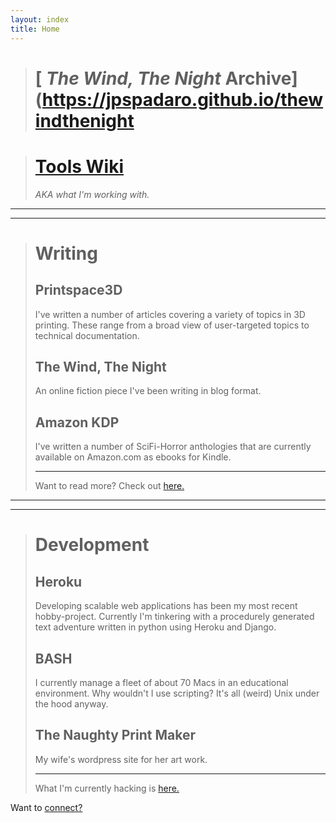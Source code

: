 ```yaml
---
layout: index
title: Home
---
```


> # [<i class="fa fa-pencil-square-o"></i> ***The Wind, The Night*** Archive](https://jpspadaro.github.io/thewindthenight

> # [<i class="fa fa-cog"></i> Tools Wiki](/git-wiki)
>
> *AKA what I'm working with.*

---

---

> # <i class="fa fa-pencil-square-o"></i> Writing
> ## Printspace3D
> I've written a number of articles covering a variety of topics in 3D printing. These range from a broad view of user-targeted topics to technical documentation.
> ## The Wind, The Night
> An online fiction piece I've been writing in blog format.
> ## Amazon KDP
> I've written a number of SciFi-Horror anthologies that are currently available on Amazon.com as ebooks for Kindle.
>
> ---
> Want to read more? Check out [here.](/writing)

---

---

> # <i class="fa fa-desktop"></i> Development
> ## Heroku
> Developing scalable web applications has been my most recent hobby-project. Currently I'm tinkering with a procedurely generated text adventure written in python using Heroku and Django.
> ## BASH
> I currently manage a fleet of about 70 Macs in an educational environment. Why wouldn't I use scripting? It's all (weird) Unix under the hood anyway.
> ## The Naughty Print Maker
> My wife's wordpress site for her art work.
>
> ---
> What I'm currently hacking is [here.](/development)


Want to [<i class="fa fa-handshake-o"></i> connect?](/contact)
